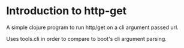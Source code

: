# Introduction to http-get

A simple clojure program to run http/get on a cli argument passed url.

Uses tools.cli in order to compare to boot's cli argument parsing.

